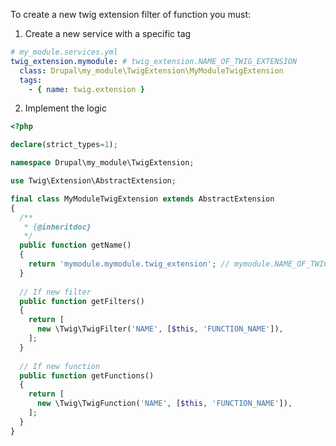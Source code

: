 To create a new twig extension filter of function you must:

1. Create a new service with a specific tag

```yml
# my_module.services.yml
twig_extension.mymodule: # twig_extension.NAME_OF_TWIG_EXTENSION
  class: Drupal\my_module\TwigExtension\MyModuleTwigExtension
  tags:
    - { name: twig.extension }
```

2. Implement the logic

```php
<?php

declare(strict_types=1);

namespace Drupal\my_module\TwigExtension;

use Twig\Extension\AbstractExtension;

final class MyModuleTwigExtension extends AbstractExtension
{
  /**
   * {@inheritdoc}
   */
  public function getName()
  {
    return 'mymodule.mymodule.twig_extension'; // mymodule.NAME_OF_TWIG_EXTENSION.twig_extension
  }
  
  // If new filter
  public function getFilters()
  {
    return [
      new \Twig\TwigFilter('NAME', [$this, 'FUNCTION_NAME']),
    ];
  }
  
  // If new function
  public function getFunctions()
  {
    return [
      new \Twig\TwigFunction('NAME', [$this, 'FUNCTION_NAME']),
    ];
  }
}
```

